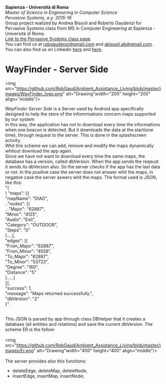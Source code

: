 **Sapienza - Università di Roma** <br/>
*Master of Science in Engineering in Computer Science* <br/>
*Pervasive Systems, a.y. 2015-16* <br/>
Group project realized by Andrea Bissoli and Roberto Gaudenzi for Pervasive Systems class from MS in Computer Engineering at Sapienza - Università di Roma.<br/>
[Link to the Pervasive Systems class page](http://ichatz.me/index.php/Site/PervasiveSystems2016).<br/>
You can find us at robgaudenzi@gmail.com and abissoli.ab@gmail.com. 
You can also find us on Linkedin [here](https://www.linkedin.com/in/andrea-bissoli-537768116) and [here](https://www.linkedin.com/in/roberto-gaudenzi-4b0422116).


# WayFinder - Server Side
<img src="https://github.com/RobGaud/Ambient_Assistance_Living/blob/master/images/WayFinder_logo.png" alt="Drawing"width="200" height="200" align="middle"/>

*WayFinder Server Side* is a Server used by Android app specifically designed to help the store of the infomrmations concern maps supported by our system <br>
In this way, the application has not to download every time the informations when one beacon is detected. But it downloads the data at the start(one time), through request to the server. This is done in the splashscreen activity.<br/>
Whit this scheme we can add, remove and modify the maps dynamically whitout download the app again. <br/>
Since we have not want to download every time the same maps, the database has a version, called dbVersion. When the app sends the reqeust it sends its dbVersion also. So the server checks if the app has the last data or not. In the positive case the server does not answer whit the maps, in negative case the server aswers whit the maps. The format used is JSON, like this:<br/>
"{<br/>
	\ "maps": [{<br/>
		"mapName": "DIAG",<br/>
		.."nodes": [{<br/>
			..."Major": "62887",<br/>
			"Minor": "4125",<br/>
			"Audio": "Exit",<br/>
			"Category": "OUTDOOR",<br/>
			"Steps": "0"<br/>
		}....],<br/>
		"edges": [{<br/>
			"From_Major": "62887",<br/>
			"From_Minor": "4558",<br/>
			"To_Major": "62887",<br/>
			"To_Minor": "53723",<br/>
			"Degree": "160",<br/>
			"Distance": "5"<br/>
		}.....]<br/>
	}],<br/>
	"success": 1,<br/>
	"message": "Maps returned successfully.",<br/>
	"dbVersion": "2"<br/>
}".<br/><br/>

This JSON is parsed by app through class DBHelper that it creates a database (all entities and relations) and save the current dbVersion.
The scheme ER is the follow:
<br><br><img src="https://github.com/RobGaud/Ambient_Assistance_Living/blob/master/images/Er.png" alt="Drawing"width="400" height="400" align="middle"/>
<br><br>
The server provides also this functions:

* deleteEdge, deleteMap, deleteNode,
* insertEdge, insertMap, insertNode;


